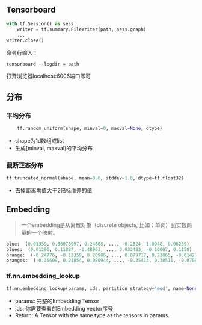 ## Tensorboard
```python
with tf.Session() as sess:
    writer = tf.summary.FileWriter(path, sess.graph)
    ...
writer.close()
```
命令行输入：
```shell
tensorboard --logdir = path
```
打开浏览器localhost:6006端口即可

## 分布  
### 平均分布
```python
    tf.random_uniform(shape, minval=0, maxval=None, dtype) 
```
- shape为1d数组或list
- 生成[minval, maxval)的平均分布 

### 截断正态分布
```python
tf.truncated_normal(shape, mean=0.0, stddev=1.0, dtype=tf.float32)
```
- 去掉距离均值大于2倍标准差的值

## Embedding
>一个embedding是从离散对象（discrete objects, 比如：单词）到实数向量的一个映射。 
```python 
blue:  (0.01359, 0.00075997, 0.24608, ..., -0.2524, 1.0048, 0.06259)
blues:  (0.01396, 0.11887, -0.48963, ..., 0.033483, -0.10007, 0.1158)
orange:  (-0.24776, -0.12359, 0.20986, ..., 0.079717, 0.23865, -0.014213)
oranges:  (-0.35609, 0.21854, 0.080944, ..., -0.35413, 0.38511, -0.070976)
```
### tf.nn.embedding_lookup
```python
tf.nn.embedding_lookup(params, ids, partition_strategy='mod', name=None, validate_indices=True, max_norm=None)
```
- params: 完整的Embedding Tensor
- ids: 你需要查看的Embedding vector序号
- Return: A Tensor with the same type as the tensors in params.  

